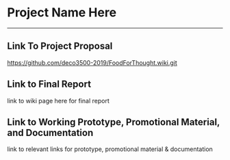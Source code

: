 # Project Name Here
***
## Link To Project Proposal
https://github.com/deco3500-2019/FoodForThought.wiki.git

## Link to Final Report
link to wiki page here for final report

## Link to Working Prototype, Promotional Material, and Documentation  
link to relevant links for prototype, promotional material & documentation
